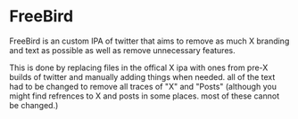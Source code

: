# FreeBird
FreeBird is an custom IPA of twitter that aims to remove as much X branding and text as possible as well as remove unnecessary features.

This is done by replacing files in the offical X ipa with ones from pre-X builds of twitter and manually adding things when needed. all of the text had to be changed to remove all traces of "X" and "Posts" (although you might find refrences to X and posts in some places. most of these cannot be changed.)
